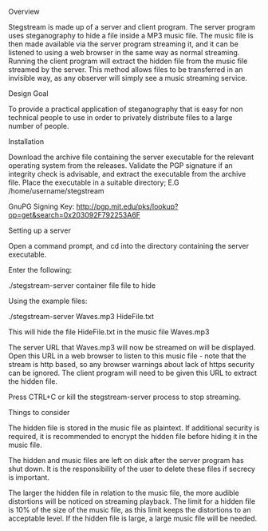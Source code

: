 Overview

Stegstream is made up of a server and client program. The server program uses steganography to hide a file inside a MP3 music file. The music file is then made available via the server program streaming it, and it can be listened to using a web browser in the same way as normal streaming. Running the client program will extract the hidden file from the music file streamed by the server. This method allows files to be transferred in an invisible way, as any observer will simply see a music streaming service.

Design Goal

To provide a practical application of steganography that is easy for non technical people to use in order to privately distribute files to a large number of people.

Installation

Download the archive file containing the server executable for the relevant operating system from the releases. Validate the PGP signature if an integrity check is advisable, and extract the executable from the archive file. Place the executable in a suitable directory; E.G /home/username/stegstream

GnuPG Signing Key: http://pgp.mit.edu/pks/lookup?op=get&search=0x203092F792253A6F

Setting up a server

Open a command prompt, and cd into the directory containing the server executable.

Enter the following:

./stegstream-server container file file to hide

Using the example files:

./stegstream-server Waves.mp3 HideFile.txt

This will hide the file HideFile.txt in the music file Waves.mp3

The server URL that Waves.mp3 will now be streamed on will be displayed. Open this URL in a web browser to listen to this music file - note that the stream is http based, so any browser warnings about lack of https security can be ignored. The client program will need to be given this URL to extract the hidden file.

Press CTRL+C or kill the stegstream-server process to stop streaming.

Things to consider

The hidden file is stored in the music file as plaintext. If additional security is required, it is recommended to encrypt the hidden file before hiding it in the music file.

The hidden and music files are left on disk after the server program has shut down. It is the responsibility of the user to delete these files if secrecy is important.

The larger the hidden file in relation to the music file, the more audible distortions will be noticed on streaming playback. The limit for a hidden file is 10% of the size of the music file, as this limit keeps the distortions to an acceptable level. If the hidden file is large, a large music file will be needed.
